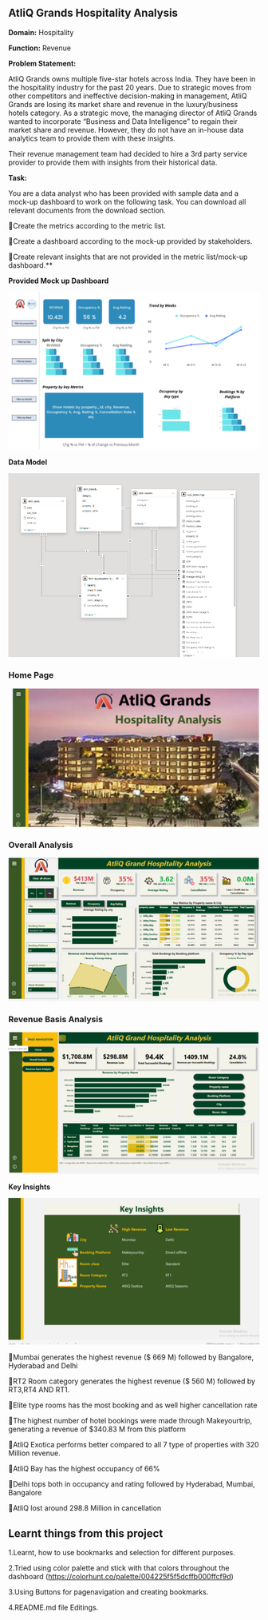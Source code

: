 ## **AtliQ Grands Hospitality Analysis**

**Domain:**  Hospitality 

**Function:** Revenue

**Problem Statement:**

AtliQ Grands owns multiple five-star hotels across India. They have been in the hospitality industry for the past 20 years. Due to strategic moves from other competitors and ineffective decision-making in management, AtliQ Grands are losing its market share and revenue in the luxury/business hotels category. As a strategic move, the managing director of AtliQ Grands wanted to incorporate “Business and Data Intelligence” to regain their market share and revenue. However, they do not have an in-house data analytics team to provide them with these insights.

Their revenue management team had decided to hire a 3rd party service provider to provide them with insights from their historical data.

**Task:** 

You are a data analyst who has been provided with sample data and a mock-up dashboard to work on the following task. You can download all relevant documents from the download section.

🎯Create the metrics according to the metric list.

🎯Create a dashboard according to the mock-up provided by stakeholders.

🎯Create relevant insights that are not provided in the metric list/mock-up dashboard.**

**Provided Mock up Dashboard**

![Mock Up Dashboard](https://raw.githubusercontent.com/kalpanasanikommu/POWER_BI/main/AtliQ%20grands%20Hospitality%20Analysis/mock%20up%20dashboard_atliq%20grands.png)


**Data Model**

![Hospitality Data Model](https://raw.githubusercontent.com/kalpanasanikommu/POWER_BI/main/AtliQ%20grands%20Hospitality%20Analysis/Hospitality_Data%20Model.png)


### **Home Page**

![Home Page](https://raw.githubusercontent.com/kalpanasanikommu/POWER_BI/main/AtliQ%20grands%20Hospitality%20Analysis/Home%20page.png)


### **Overall Analysis**

![Overall Analysis](https://raw.githubusercontent.com/kalpanasanikommu/POWER_BI/main/AtliQ%20grands%20Hospitality%20Analysis/Overall%20Analysis.png)


### **Revenue Basis Analysis**

![Revenue Basis Analysis](https://raw.githubusercontent.com/kalpanasanikommu/POWER_BI/main/AtliQ%20grands%20Hospitality%20Analysis/Revenue%20Basis%20Analysis.png)


**Key Insights**

![Info](https://raw.githubusercontent.com/kalpanasanikommu/POWER_BI/main/AtliQ%20grands%20Hospitality%20Analysis/Info.png)

💠Mumbai generates the highest revenue ($ 669 M) followed by Bangalore, Hyderabad and Delhi

💠RT2 Room category generates the highest revenue ($ 560 M) followed by RT3,RT4 AND RT1.

💠Elite type rooms has the most booking and as well higher cancellation rate 

💠The highest number of hotel bookings were made through Makeyourtrip, generating a revenue of $340.83 M from this platform

💠AtliQ Exotica performs better compared to all 7 type of properties with 320 Million revenue.

💠AtliQ Bay has the highest occupancy of 66%

💠Delhi tops both in occupancy and rating followed by Hyderabad, Mumbai, Bangalore

💠AtliQ lost around 298.8 Million in cancellation

## **Learnt things from this project**

1.Learnt, how to use bookmarks and selection for different purposes. 

2.Tried using color palette and stick with that colors throughout the dashboard (https://colorhunt.co/palette/004225f5f5dcffb000ffcf9d)

3.Using Buttons for pagenavigation and creating bookmarks.

4.README.md file Editings.

